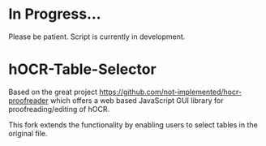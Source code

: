In Progress...
================

Please be patient. Script is currently in development.

hOCR-Table-Selector
================

Based on the great project https://github.com/not-implemented/hocr-proofreader which offers a web based JavaScript GUI library for proofreading/editing of hOCR.

This fork extends the functionality by enabling users to select tables in the original file.
